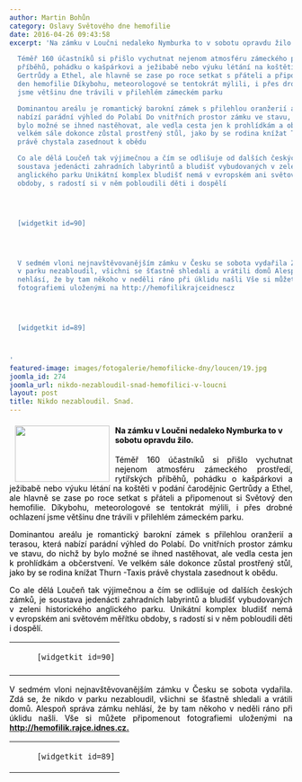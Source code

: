 ```yaml
---
author: Martin Bohůn
category: Oslavy Světového dne hemofilie
date: 2016-04-26 09:43:58
excerpt: 'Na zámku v Loučni nedaleko Nymburka to v sobotu opravdu žilo

  Téměř 160 účastníků si přišlo vychutnat nejenom atmosféru zámeckého prostředí, rytířských
  příběhů, pohádku o kašpárkovi a ježibabě nebo výuku létání na koštěti v podání čarodějnic
  Gertrůdy a Ethel, ale hlavně se zase po roce setkat s přáteli a připomenout si Světový
  den hemofilie Díkybohu, meteorologové se tentokrát mýlili, i přes drobné ochlazení
  jsme většinu dne trávili v přilehlém zámeckém parku

  Dominantou areálu je romantický barokní zámek s přilehlou oranžerií a terasou, která
  nabízí parádní výhled do Polabí Do vnitřních prostor zámku ve stavu, do nichž by
  bylo možné se ihned nastěhovat, ale vedla cesta jen k prohlídkám a občerstvení Ve
  velkém sále dokonce zůstal prostřený stůl, jako by se rodina knížat Thurn -Taxis
  právě chystala zasednout k obědu

  Co ale dělá Loučeň tak výjimečnou a čím se odlišuje od dalších českých zámků, je
  soustava jedenácti zahradních labyrintů a bludišť vybudovaných v zeleni historického
  anglického parku Unikátní komplex bludišť nemá v evropském ani světovém měřítku
  obdoby, s radostí si v něm pobloudili děti i dospělí




  [widgetkit id=90] 




  V sedmém vloni nejnavštěvovanějším zámku v Česku se sobota vydařila Zdá se, že nikdo
  v parku nezabloudil, všichni se šťastně shledali a vrátili domů Alespoň správa zámku
  nehlásí, že by tam někoho v neděli ráno při úklidu našli Vše si můžete připomenout
  fotografiemi uloženými na http://hemofilikrajceidnescz




  [widgetkit id=89]



'
featured-image: images/fotogalerie/hemofilicke-dny/loucen/19.jpg
joomla_id: 274
joomla_url: nikdo-nezabloudil-snad-hemofilici-v-loucni
layout: post
title: Nikdo nezabloudil. Snad.
---
```


<h4>
 <span style="font-size: 1em; text-align: justify; color: #000000;">
  <img border="0" height="100" src="{{ site.baseurl }}/images/fotogalerie/hemofilicke-dny/loucen/19.jpg" style="float: left; margin-left: 10px; margin-right: 10px;" width="168"/>
  Na zámku v Loučni nedaleko Nymburka to v sobotu opravdu žilo.
  <br/>
 </span>
</h4>
<p style="text-align: justify;">
 <span style="color: #000000;">
  Téměř 160 účastníků si přišlo vychutnat nejenom atmosféru zámeckého prostředí, rytířských příběhů, pohádku o kašpárkovi a ježibabě nebo výuku létání na koštěti v podání čarodějnic Gertrůdy a Ethel, ale hlavně se zase po roce setkat s přáteli a připomenout si Světový den hemofilie. Díkybohu, meteorologové se tentokrát mýlili, i přes drobné ochlazení jsme většinu dne trávili v přilehlém zámeckém parku.
 </span>
</p>
<p style="text-align: justify;">
 <span style="color: #000000;">
  Dominantou areálu je romantický barokní zámek s přilehlou oranžerií a terasou, která nabízí parádní výhled do Polabí. Do vnitřních prostor zámku ve stavu, do nichž by bylo možné se ihned nastěhovat, ale vedla cesta jen k prohlídkám a občerstvení. Ve velkém sále dokonce zůstal prostřený stůl, jako by se rodina knížat Thurn -Taxis právě chystala zasednout k obědu.
 </span>
</p>
<p style="text-align: justify;">
 <span style="color: #000000;">
  Co ale dělá Loučeň tak výjimečnou a čím se odlišuje od dalších českých zámků, je soustava jedenácti zahradních labyrintů a bludišť vybudovaných v zeleni historického anglického parku. Unikátní komplex bludišť nemá v evropském ani světovém měřítku obdoby, s radostí si v něm pobloudili děti i dospělí.
 </span>
</p>
<table class="list">
 <tbody>
  <tr>
   <td style="text-align: center;">
    <code>
     [widgetkit id=90]
    </code>
    <span>
     <br/>
    </span>
   </td>
  </tr>
 </tbody>
</table>
<p style="text-align: justify;">
 <span style="color: #000000;">
  V sedmém vloni nejnavštěvovanějším zámku v Česku se sobota vydařila. Zdá se, že nikdo v parku nezabloudil, všichni se šťastně shledali a vrátili domů. Alespoň správa zámku nehlásí, že by tam někoho v neděli ráno při úklidu našli. Vše si můžete připomenout fotografiemi uloženými na
 </span>
 <strong>
  <a href="http://hemofilik.rajce.idnes.cz/">
   http://hemofilik.rajce.idnes.cz.
  </a>
 </strong>
</p>
<table class="list">
 <tbody>
  <tr>
   <td>
    <code>
     [widgetkit id=89]
    </code>
   </td>
  </tr>
 </tbody>
</table>